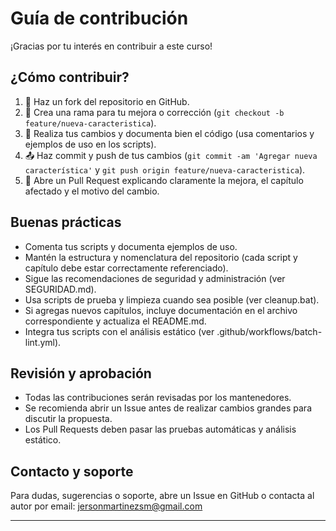 
# Guía de contribución

¡Gracias por tu interés en contribuir a este curso!

## ¿Cómo contribuir?

1. 🍴 Haz un fork del repositorio en GitHub.
2. 🌿 Crea una rama para tu mejora o corrección (`git checkout -b feature/nueva-caracteristica`).
3. 💾 Realiza tus cambios y documenta bien el código (usa comentarios y ejemplos de uso en los scripts).
4. 📤 Haz commit y push de tus cambios (`git commit -am 'Agregar nueva característica'` y `git push origin feature/nueva-caracteristica`).
5. 🔄 Abre un Pull Request explicando claramente la mejora, el capítulo afectado y el motivo del cambio.

## Buenas prácticas

- Comenta tus scripts y documenta ejemplos de uso.
- Mantén la estructura y nomenclatura del repositorio (cada script y capítulo debe estar correctamente referenciado).
- Sigue las recomendaciones de seguridad y administración (ver SEGURIDAD.md).
- Usa scripts de prueba y limpieza cuando sea posible (ver cleanup.bat).
- Si agregas nuevos capítulos, incluye documentación en el archivo correspondiente y actualiza el README.md.
- Integra tus scripts con el análisis estático (ver .github/workflows/batch-lint.yml).

## Revisión y aprobación

- Todas las contribuciones serán revisadas por los mantenedores.
- Se recomienda abrir un Issue antes de realizar cambios grandes para discutir la propuesta.
- Los Pull Requests deben pasar las pruebas automáticas y análisis estático.

## Contacto y soporte

Para dudas, sugerencias o soporte, abre un Issue en GitHub o contacta al autor por email: jersonmartinezsm@gmail.com

---
